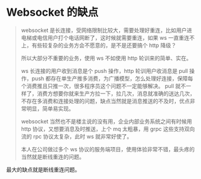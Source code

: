 # Websocket 的缺点
> websocket 是长连接，受网络限制比较大，需要处理好重连，比如用户进电梯或电信用户打个电话网断了，这时候就需要重连，如果 ws 一直重连不上，有些较复杂的业务方会不愿意的，是不是还要搞个 http 降级？
>
> 所以大部分不重要的业务，使用 ws 不如使用 http 轮训来的简单、实在。
>
>ws 长连接的用户收到消息是个 push 操作，http 轮训用户收消息是 pull 操作，push 都存在单生产推多消费，为广播模型，怎么处理好连接，保障每个消费推且只推一次，很多程序员这个问题不一定能够解决。
pull 就不一样了，消费方想要你就来生产方拉一下，拉几次，消息就准确的送达几次，不存在多消费和连接处理的问题，缺点当然就是消息推送的不及时，优点非常明显，简单易实现。
>
>websocket 当然也不是楼主说的没有用，企业内部业务系统之间有时候用 http 协议，又想要消息及时推送，上个 mq 太粗暴，用 grpc 这些支持双向流的 rpc 协议太复杂，此时 ws 就非常好使了。
>
>本人在公司做过多个 ws 协议的服务端项目，使用体验非常不错，最头疼的当然就是断线重连的问题。

最大的缺点就是断线重连问题。